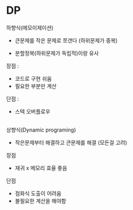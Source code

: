 # DP


하향식(메모이제이션)

- 큰문제를 작은 문제로 쪼갠다
(하위문제가 중복)

- 분할정복(하위문제가 독립적)이랑 유사

장점 : 
- 코드로 구현 쉬움
- 필요한 부분만 계산

단점 :
- 스텍 오버플로우

##

상향식(Dynamic programing)

- 작은문제부터 해결하고 큰문제를 해결
(모든걸 고려)

장점

- 재귀 x 메모리 효율 좋음

단점

- 점화식 도출이 어려움
- 불필요한 계산을 해야함
##
